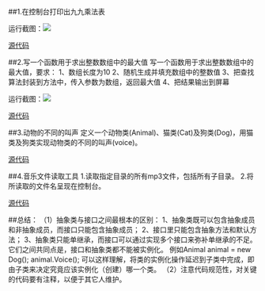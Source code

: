 ﻿##1.在控制台打印出九九乘法表


运行截图：![](imgs/1.png)


[源代码](SoundCode/cn.zhoujianwen/src/one)


##2.写一个函数用于求出整数数组中的最大值
写一个函数用于求出整数数组中的最大值，要求：
1、数组长度为10
2、随机生成并填充数组中的整数值
3、把查找算法封装到方法中，传入参数为数组，返回最大值
4、把结果输出到屏幕

运行截图：![](imgs/2.png)


[源代码](SoundCode/cn.zhoujianwen/src/two)


##3.动物的不同的叫声
定义一个动物类(Animal)、猫类(Cat)及狗类(Dog)，用猫类及狗类实现动物类的不同的叫声(voice)。


[源代码](SoundCode/cn.zhoujianwen/src/three)

##4.音乐文件读取工具
1.读取指定目录的所有mp3文件，包括所有子目录。
2.将所读取的文件名呈现在控制台。

[源代码](SoundCode/cn.zhoujianwen/src/four)

##总结：
（1）抽象类与接口之间最根本的区别：
1、抽象类既可以包含抽象成员和非抽象成员，而接口只能包含抽象成员；
2、接口里只能包含抽象方法和默认方法；
3、抽象类只能单继承，而接口可以通过实现多个接口来弥补单继承的不足。
它们之间共同点是，接口和抽象类都不能被实例化。
例如Animal animal = new Dog();
animal.Voice();
可以这样理解，将类的实例化操作延迟到子类中完成，即由子类来决定究竟应该实例化（创建）哪一个类。
（2）注意代码规范性，对关键的代码要有注释，以便于其它人维护。


